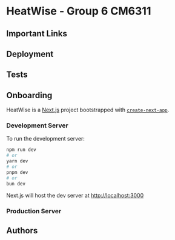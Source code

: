 # HeatWise - Group 6 CM6311

## Important Links


## Deployment

## Tests

## Onboarding

HeatWise is a [Next.js](https://nextjs.org/) project bootstrapped with [`create-next-app`](https://github.com/vercel/next.js/tree/canary/packages/create-next-app).

### Development Server

To run the development server:

```bash
npm run dev
# or
yarn dev
# or
pnpm dev
# or
bun dev
```

Next.js will host the dev server at [http://localhost:3000](http://localhost:3000)

### Production Server

## Authors
